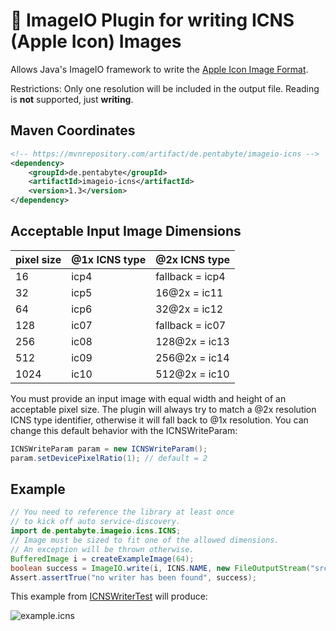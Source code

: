 
# 🍏 ImageIO Plugin for writing ICNS (Apple Icon) Images

Allows Java's ImageIO framework to write the [Apple Icon Image Format](https://en.wikipedia.org/wiki/Apple_Icon_Image_format).

Restrictions: Only one resolution will be included in the output file. Reading is **not** supported, just **writing**.

## Maven Coordinates

```xml
<!-- https://mvnrepository.com/artifact/de.pentabyte/imageio-icns -->
<dependency>
    <groupId>de.pentabyte</groupId>
    <artifactId>imageio-icns</artifactId>
    <version>1.3</version>
</dependency>
```

## Acceptable Input Image Dimensions

| pixel size | @1x ICNS type | @2x ICNS type   |
|------------|---------------|-----------------|
| 16         | icp4          | fallback = icp4 |
| 32         | icp5          | 16@2x = ic11    |
| 64         | icp6          | 32@2x = ic12    |
| 128        | ic07          | fallback = ic07 |
| 256        | ic08          | 128@2x = ic13   |
| 512        | ic09          | 256@2x = ic14   |
| 1024       | ic10          | 512@2x = ic10   |

You must provide an input image with equal width and height of an acceptable pixel size.
The plugin will always try to match a @2x resolution ICNS type identifier, otherwise
it will fall back to @1x resolution. You can change this default behavior with the ICNSWriteParam:

```java
ICNSWriteParam param = new ICNSWriteParam();
param.setDevicePixelRatio(1); // default = 2
```

## Example

```java
// You need to reference the library at least once
// to kick off auto service-discovery.
import de.pentabyte.imageio.icns.ICNS;
// Image must be sized to fit one of the allowed dimensions.
// An exception will be thrown otherwise.
BufferedImage i = createExampleImage(64);
boolean success = ImageIO.write(i, ICNS.NAME, new FileOutputStream("src/test/resources/example.icns"));
Assert.assertTrue("no writer has been found", success);
```
This example from [ICNSWriterTest](src/test/java/de/pentabyte/imageio/icns/ICNSWriterTest.java) will produce:

![example.icns](src/test/resources/example.icns)